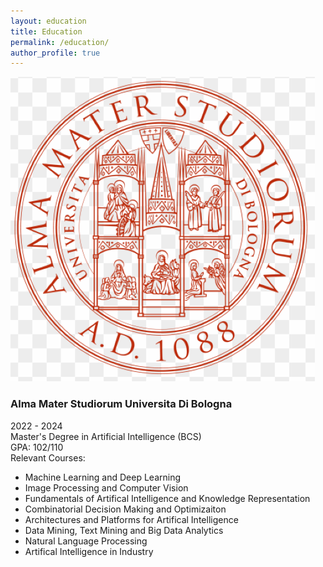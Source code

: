 ```yaml
---
layout: education
title: Education
permalink: /education/
author_profile: true
---
```


<div class="education-section">
        <div class="education-item">
            <img src="../images/unibo logo.png" alt="University Logo">
            <div class="education-details">
                <div class="education-header">
                    <h3>Alma Mater Studiorum Universita Di Bologna</h3>
                    <span>2022 - 2024</span>
                </div>
                <div class="degree">Master's Degree in Artificial Intelligence (BCS)</div>
                <div class="gpa">GPA: 102/110</div>
                <div class="relevant-courses">
                    <span>Relevant Courses:</span>
                    <ul>
                        <li>Machine Learning and Deep Learning</li>
                        <li>Image Processing and Computer Vision</li>
                        <li>Fundamentals of Artifical Intelligence and Knowledge Representation</li>
                        <li>Combinatorial Decision Making and Optimizaiton</li>
                        <li>Architectures and Platforms for Artifical Intelligence</li>
                        <li>Data Mining, Text Mining and Big Data Analytics</li>
                        <li>Natural Language Processing</li>
                        <li>Artifical Intelligence in Industry</li>
                    </ul>
                </div>
            </div>
        </div>
    </div>
